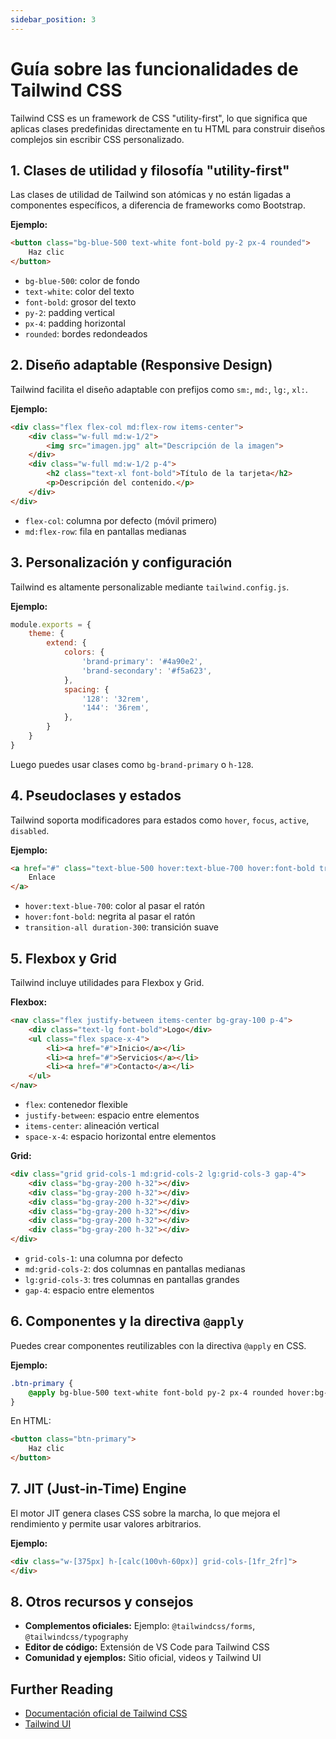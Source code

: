 ```yaml
---
sidebar_position: 3
---
```


# Guía sobre las funcionalidades de Tailwind CSS

Tailwind CSS es un framework de CSS "utility-first", lo que significa que aplicas clases predefinidas directamente en tu HTML para construir diseños complejos sin escribir CSS personalizado.



## 1. Clases de utilidad y filosofía "utility-first"

Las clases de utilidad de Tailwind son atómicas y no están ligadas a componentes específicos, a diferencia de frameworks como Bootstrap.

**Ejemplo:**

```html
<button class="bg-blue-500 text-white font-bold py-2 px-4 rounded">
    Haz clic
</button>
```

- `bg-blue-500`: color de fondo
- `text-white`: color del texto
- `font-bold`: grosor del texto
- `py-2`: padding vertical
- `px-4`: padding horizontal
- `rounded`: bordes redondeados



## 2. Diseño adaptable (Responsive Design)

Tailwind facilita el diseño adaptable con prefijos como `sm:`, `md:`, `lg:`, `xl:`.

**Ejemplo:**

```html
<div class="flex flex-col md:flex-row items-center">
    <div class="w-full md:w-1/2">
        <img src="imagen.jpg" alt="Descripción de la imagen">
    </div>
    <div class="w-full md:w-1/2 p-4">
        <h2 class="text-xl font-bold">Título de la tarjeta</h2>
        <p>Descripción del contenido.</p>
    </div>
</div>
```

- `flex-col`: columna por defecto (móvil primero)
- `md:flex-row`: fila en pantallas medianas



## 3. Personalización y configuración

Tailwind es altamente personalizable mediante `tailwind.config.js`.

**Ejemplo:**

```js
module.exports = {
    theme: {
        extend: {
            colors: {
                'brand-primary': '#4a90e2',
                'brand-secondary': '#f5a623',
            },
            spacing: {
                '128': '32rem',
                '144': '36rem',
            },
        }
    }
}
```

Luego puedes usar clases como `bg-brand-primary` o `h-128`.



## 4. Pseudoclases y estados

Tailwind soporta modificadores para estados como `hover`, `focus`, `active`, `disabled`.

**Ejemplo:**

```html
<a href="#" class="text-blue-500 hover:text-blue-700 hover:font-bold transition-all duration-300">
    Enlace
</a>
```

- `hover:text-blue-700`: color al pasar el ratón
- `hover:font-bold`: negrita al pasar el ratón
- `transition-all duration-300`: transición suave



## 5. Flexbox y Grid

Tailwind incluye utilidades para Flexbox y Grid.

**Flexbox:**

```html
<nav class="flex justify-between items-center bg-gray-100 p-4">
    <div class="text-lg font-bold">Logo</div>
    <ul class="flex space-x-4">
        <li><a href="#">Inicio</a></li>
        <li><a href="#">Servicios</a></li>
        <li><a href="#">Contacto</a></li>
    </ul>
</nav>
```

- `flex`: contenedor flexible
- `justify-between`: espacio entre elementos
- `items-center`: alineación vertical
- `space-x-4`: espacio horizontal entre elementos

**Grid:**

```html
<div class="grid grid-cols-1 md:grid-cols-2 lg:grid-cols-3 gap-4">
    <div class="bg-gray-200 h-32"></div>
    <div class="bg-gray-200 h-32"></div>
    <div class="bg-gray-200 h-32"></div>
    <div class="bg-gray-200 h-32"></div>
    <div class="bg-gray-200 h-32"></div>
    <div class="bg-gray-200 h-32"></div>
</div>
```

- `grid-cols-1`: una columna por defecto
- `md:grid-cols-2`: dos columnas en pantallas medianas
- `lg:grid-cols-3`: tres columnas en pantallas grandes
- `gap-4`: espacio entre elementos



## 6. Componentes y la directiva `@apply`

Puedes crear componentes reutilizables con la directiva `@apply` en CSS.

**Ejemplo:**

```css
.btn-primary {
    @apply bg-blue-500 text-white font-bold py-2 px-4 rounded hover:bg-blue-700 transition-all duration-300;
}
```

En HTML:

```html
<button class="btn-primary">
    Haz clic
</button>
```



## 7. JIT (Just-in-Time) Engine

El motor JIT genera clases CSS sobre la marcha, lo que mejora el rendimiento y permite usar valores arbitrarios.

**Ejemplo:**

```html
<div class="w-[375px] h-[calc(100vh-60px)] grid-cols-[1fr_2fr]">
</div>
```



## 8. Otros recursos y consejos

- **Complementos oficiales:** Ejemplo: `@tailwindcss/forms`, `@tailwindcss/typography`
- **Editor de código:** Extensión de VS Code para Tailwind CSS
- **Comunidad y ejemplos:** Sitio oficial, videos y Tailwind UI

## Further Reading

- [Documentación oficial de Tailwind CSS](https://tailwindcss.com/docs)
- [Tailwind UI](https://tailwindui.com/)